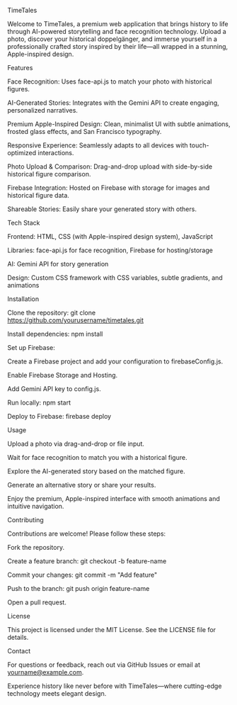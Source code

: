 TimeTales

Welcome to TimeTales, a premium web application that brings history to life through AI-powered storytelling and face recognition technology. Upload a photo, discover your historical doppelgänger, and immerse yourself in a professionally crafted story inspired by their life—all wrapped in a stunning, Apple-inspired design.

Features





Face Recognition: Uses face-api.js to match your photo with historical figures.



AI-Generated Stories: Integrates with the Gemini API to create engaging, personalized narratives.



Premium Apple-Inspired Design: Clean, minimalist UI with subtle animations, frosted glass effects, and San Francisco typography.



Responsive Experience: Seamlessly adapts to all devices with touch-optimized interactions.



Photo Upload & Comparison: Drag-and-drop upload with side-by-side historical figure comparison.



Firebase Integration: Hosted on Firebase with storage for images and historical figure data.



Shareable Stories: Easily share your generated story with others.

Tech Stack





Frontend: HTML, CSS (with Apple-inspired design system), JavaScript



Libraries: face-api.js for face recognition, Firebase for hosting/storage



AI: Gemini API for story generation



Design: Custom CSS framework with CSS variables, subtle gradients, and animations

Installation





Clone the repository: git clone https://github.com/yourusername/timetales.git



Install dependencies: npm install



Set up Firebase:





Create a Firebase project and add your configuration to firebaseConfig.js.



Enable Firebase Storage and Hosting.



Add Gemini API key to config.js.



Run locally: npm start



Deploy to Firebase: firebase deploy

Usage





Upload a photo via drag-and-drop or file input.



Wait for face recognition to match you with a historical figure.



Explore the AI-generated story based on the matched figure.



Generate an alternative story or share your results.



Enjoy the premium, Apple-inspired interface with smooth animations and intuitive navigation.

Contributing

Contributions are welcome! Please follow these steps:





Fork the repository.



Create a feature branch: git checkout -b feature-name



Commit your changes: git commit -m "Add feature"



Push to the branch: git push origin feature-name



Open a pull request.

License

This project is licensed under the MIT License. See the LICENSE file for details.

Contact

For questions or feedback, reach out via GitHub Issues or email at yourname@example.com.



Experience history like never before with TimeTales—where cutting-edge technology meets elegant design.
